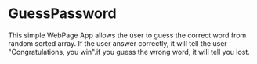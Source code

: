 <h1> GuessPassword </h1>
This simple WebPage App allows the user to guess the correct word from random sorted array. If the user answer correctly, it will tell the user 
"Congratulations, you win".if you guess the wrong word, it will tell you lost.
